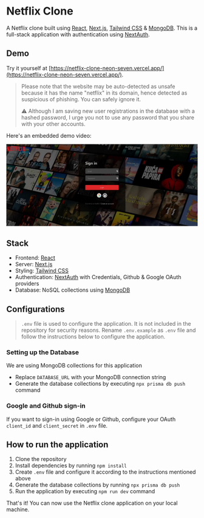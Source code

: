 # Netflix Clone

A Netflix clone built
using [React](https://reactjs.org/), [Next.js](https://nextjs.org/), [Tailwind CSS](https://tailwindcss.com/) & [MongoDB](https://www.mongodb.com/).
This is a full-stack application with authentication using [NextAuth](https://next-auth.js.org/).

## Demo

Try it yourself at [https://netflix-clone-neon-seven.vercel.app/](https://netflix-clone-neon-seven.vercel.app/).

> Please note that the website may be auto-detected as unsafe because it has the name "netflix" in its domain, hence
> detected as suspicious of phishing. You can safely ignore it.
>
> ⚠️ Although I am saving new user registrations in the database with a hashed password, I urge you not to use any
> password that you share with your other accounts.


Here's an embedded demo video:

[![Netflix Clone Demo Video](/assets/netflix-clone-demo-poster.jpg)](/assets/netflix-clone-demo.mp4)

## Stack

- Frontend: [React](https://reactjs.org/)
- Server: [Next.js](https://nextjs.org/)
- Styling: [Tailwind CSS](https://tailwindcss.com/)
- Authentication: [NextAuth](https://next-auth.js.org/) with Credentials, Github & Google OAuth providers
- Database: NoSQL collections using [MongoDB](https://www.mongodb.com/)

## Configurations

> `.env` file is used to configure the application. It is not included in the repository for security reasons.
> Rename `.env.example` as `.env` file and follow the instructions below to configure the application.

### Setting up the Database

We are using MongoDB collections for this application

- Replace `DATABASE_URL` with your MongoDB connection string
- Generate the database collections by executing `npx prisma db push` command

### Google and Github sign-in

If you want to sign-in using Google or Github, configure your OAuth `client_id` and `client_secret` in `.env` file.

## How to run the application

1. Clone the repository
2. Install dependencies by running `npm install`
3. Create `.env` file and configure it according to the instructions mentioned above
4. Generate the database collections by running `npx prisma db push`
5. Run the application by executing `npm run dev` command

That's it! You can now use the Netflix clone application on your local machine.